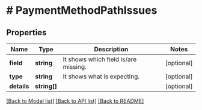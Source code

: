 # # PaymentMethodPathIssues

## Properties

Name | Type | Description | Notes
------------ | ------------- | ------------- | -------------
**field** | **string** | It shows which field is/are missing. | [optional]
**type** | **string** | It shows what is expecting. | [optional]
**details** | **string[]** |  | [optional]

[[Back to Model list]](../../README.md#models) [[Back to API list]](../../README.md#endpoints) [[Back to README]](../../README.md)
